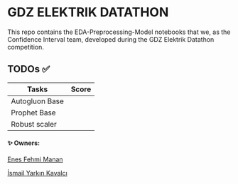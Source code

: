 # GDZ ELEKTRIK DATATHON

This repo contains the EDA-Preprocessing-Model notebooks that we, as the Confidence Interval team, developed during the GDZ Elektrik Datathon competition.

## TODOs ✅


| Tasks | Score |
|----------|------|
|Autogluon Base |  |
|Prophet Base |  |
|Robust scaler |  |


#### ✨ Owners:

[Enes Fehmi Manan](https://github.com/enesmanan)

[İsmail Yarkın Kavalcı](https://github.com/Yarkin02)